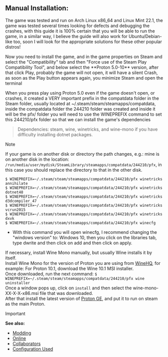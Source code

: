 ## Manual Installation:

<p>The game was tested and run on Arch Linux x86_64 and Linux Mint 22.1, the game was tested several times looking for defects and debugging the crashes, with this guide it is 100% certain that you will be able to run the game, in a similar way, I believe the guide will also work for Ubuntu/Debian-like too, soon I will look for the appropriate solutions for these other popular distros!</p>

<p>Now you need to install the game, and in the game properties on Steam and select the "Compatibility" tab and then "Force use of the Steam Play Compatibility Tool", and below select the **Proton 5.0-10** version, after that click Play, probably the game will not open, it will have a silent Crash, as soon as the Play button appears again, you minimize Steam and open the terminal</p>

<p>When you press play using Proton 5.0 even if the game doesn't open, or crashes, it created a VERY important prefix in the compatdata folder in the Steam folder, usually located at ~/.steam/steam/steamapps/compatdata, inside the compatdata folder the 244210 folder was created and inside it will be the pfx/ folder
you will need to use the WINEPREFIX command to set this 244210/pfx folder so that we can install the game's dependencies</p>

  > Dependencies: steam, wine, winetricks, and wine-mono if you have difficulty installing dotnet packages.

> [!NOTE]
> If your game is on another disk or directory the path changes, e.g.: mine is on another disk in the location: `/run/media/user/mydisk/SteamLibrary/steamapps/compatdata/244210/pfx`, in this case you should replace the directory to that in the other disk.</p>
`$ WINEPREFIX=~/.steam/steam/steamapps/compatdata/244210/pfx winetricks annihilate`<br>
`$ WINEPREFIX=~/.steam/steam/steamapps/compatdata/244210/pfx winetricks dotnet48`<br>
`$ WINEPREFIX=~/.steam/steam/steamapps/compatdata/244210/pfx winetricks d3dcompiler_47`<br>
`$ WINEPREFIX=~/.steam/steam/steamapps/compatdata/244210/pfx winetricks vcrun2015`<br>
`$ WINEPREFIX=~/.steam/steam/steamapps/compatdata/244210/pfx winetricks dxvk`<br>
`$ WINEPREFIX=~/.steam/steam/steamapps/compatdata/244210/pfx winecfg`<br>
- With this command you will open winecfg, I recommend changing the "windows version" to: Windows 10, then you click on the libraries tab, type dwrite and then click on add and then click on apply.

If necessary, install Wine Mono manually, but usually Wine installs it by itself.  
Install Wine Mono for the version of Proton you are using from [WineHQ](https://dl.winehq.org/wine/wine-mono/), for example: For Proton 10.1, download the Wine 10.1 MSI installer.  
Once downloaded, run the next command:
`$ WINEPREFIX=~/.steam/steam/steamapps/compatdata/244210/pfx wine uninstaller`  
Once a window pops up, click on `install` and then select the wine-mono-XX-X-X-x86.msi file that was downloaded.   
After that install the latest version of [Proton GE](https://github.com/GloriousEggroll/proton-ge-custom), and put it to run on steam as the main Proton.  

> [!IMPORTANT]
> **See also:**
> - [Modding](../README.md#modding)
> - [Online](../README.md#online)
> - [Collaborators](thanks-to-collaborators.md)
> - [Configuration Used](.)
